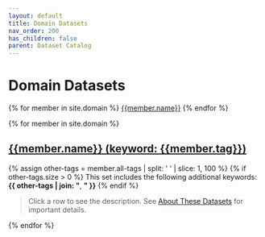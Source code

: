 ```yaml
---
layout: default
title: Domain Datasets
nav_order: 200
has_children: false
parent: Dataset Catalog
---
```


<link href="https://unpkg.com/tabulator-tables@6.3.1/dist/css/tabulator.min.css" rel="stylesheet"/>
<script type="text/javascript" src="https://unpkg.com/tabulator-tables@6.3.1/dist/js/tabulator.min.js"></script>

# Domain Datasets

<div class="table-wrapper">
{% for member in site.domain %}
  <a href="#{{member.tag}}" class="btn btn-primary fs-5 mb-4 mb-md-0 mr-2 no-glyph text-center">{{member.name}}</a>
{% endfor %}
</div>

{% for member in site.domain %}

<a name="{{member.tag}}"></a>
## <a href="#{{member.tag}}" class="btn btn-primary fs-5 mb-4 mb-md-0 mr-2 no-glyph width-100 text-center">{{member.name}} (keyword: {{member.tag}})</a>

{% assign other-tags = member.all-tags | split: ' ' | slice: 1, 100 %}
{% if other-tags.size > 0 %}
This set includes the following additional keywords: **{{ other-tags | join: "**, **" }}**
{% endif %}

<!-- <a href="#{{member.tag}}" class="btn btn-primary fs-5 mb-4 mb-md-0 mr-2 no-glyph width-100 text-center">{{member.name}}</a> -->
<div id="{{member.tag}}-selected-description-div">
  <blockquote id="{{member.tag}}-selected-description">
    <p>Click a row to see the description. See <a href="{{site.baseurl}}/catalog/catalog/#about-these-datasets">About These Datasets</a> for important details.</p>
  </blockquote>
</div>

<div id="{{member.tag}}-table" class="table-wrapper">
  <script type="text/javascript" src="{{site.baseurl}}/files/data/catalog/domain/hf_{{member.tag}}.js"></script>
  <script type="text/javascript">
    var {{member.tag}}_table = new Tabulator("#{{member.tag}}-table", {
      height:205, // set height of table (in CSS or here), this enables the Virtual DOM and improves render speed dramatically (can be any valid css height value)
      data:data_for_{{member.tag}}, //assign data to table
      layout:"fitColumns", //fit columns to width of table (optional)
      columns:[ //Define Table Columns
        {title:"Name", field:"name"},
        {title:"Keyword", field:"keyword"},
        {title:"License", field:"license"},
        {title:"url", field:"url", formatter:"link", formatterParams:{
          labelField:"url",
          target:"_blank",
        }},
        {title:"Creator", field:"creator_name"},
        {title:"Creator URL", field:"creator_url", formatter:"link", formatterParams:{
          labelField:"url",
          target:"_blank",
        }},
        // {title:"Description", field:"description", formatter:"textarea"},
      ],
      // Doesn't appear to work TODO.
      // tooltips: function (cell) {
      //     let data = cell.getRow();
      //     return "Value of " + data.getRow().getData().name;
      //   }
    });
    {{member.tag}}_table.on("rowClick", function(e, row){ 
      const data = row.getData();
      const desc = data.description.replace(/\\+[nr]/g, "\n").replace(/\\+t/g, "\t");
      const descDiv = document.getElementById("{{member.tag}}-selected-description");
      const message = `<strong>Name:</strong> ${data.name}<br/><strong>Keyword:</strong> ${data.keyword}<br/><strong>URL:</strong> <a href="${data.url}" target="hf">${data.url}</a><br/><strong>Description:</strong><p class="description">${desc}</p>`;
      descDiv.innerHTML = message;
    });
  </script>
</div>
{% endfor %}
